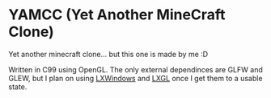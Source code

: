 # YAMCC (Yet Another MineCraft Clone)
Yet another minecraft clone... but this one is made by me :D

Written in C99 using OpenGL. The only external dependinces are GLFW and GLEW, but I plan on using [LXWindows](https://github.com/org-lx/lxwindows) and [LXGL](https://github.com/org-lx/lxgl) once I get them to a usable state.
